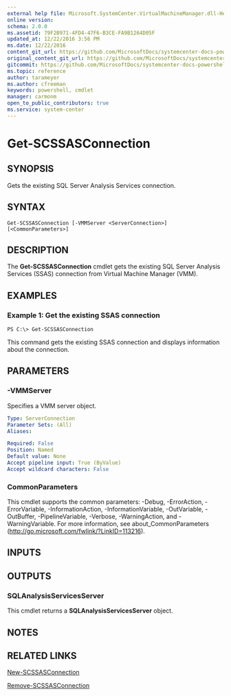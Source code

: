```yaml
---
external help file: Microsoft.SystemCenter.VirtualMachineManager.dll-Help.xml
online version: 
schema: 2.0.0
ms.assetid: 79F2B971-4FD4-47F6-B3CE-FA9B1264D05F
updated_at: 12/22/2016 3:56 PM
ms.date: 12/22/2016
content_git_url: https://github.com/MicrosoftDocs/systemcenter-docs-powershell/blob/master/systemcenter-cmdlets/SystemCenter2016/VirtualMachineManager/vlatest/Get-SCSSASConnection.md
original_content_git_url: https://github.com/MicrosoftDocs/systemcenter-docs-powershell/blob/master/systemcenter-cmdlets/SystemCenter2016/VirtualMachineManager/vlatest/Get-SCSSASConnection.md
gitcommit: https://github.com/MicrosoftDocs/systemcenter-docs-powershell/blob/96e5647587661652225fbdd2c797cd4d59d542bc/systemcenter-cmdlets/SystemCenter2016/VirtualMachineManager/vlatest/Get-SCSSASConnection.md
ms.topic: reference
author: tarameyer
ms.author: cfreeman
keywords: powershell, cmdlet
manager: carmonm
open_to_public_contributors: true
ms.service: system-center
---
```


# Get-SCSSASConnection

## SYNOPSIS
Gets the existing SQL Server Analysis Services connection.

## SYNTAX

```
Get-SCSSASConnection [-VMMServer <ServerConnection>] [<CommonParameters>]
```

## DESCRIPTION
The **Get-SCSSASConnection** cmdlet gets the existing SQL Server Analysis Services (SSAS) connection from Virtual Machine Manager (VMM).

## EXAMPLES

### Example 1: Get the existing SSAS connection
```
PS C:\> Get-SCSSASConnection
```

This command gets the existing SSAS connection and displays information about the connection.

## PARAMETERS

### -VMMServer
Specifies a VMM server object.

```yaml
Type: ServerConnection
Parameter Sets: (All)
Aliases: 

Required: False
Position: Named
Default value: None
Accept pipeline input: True (ByValue)
Accept wildcard characters: False
```

### CommonParameters
This cmdlet supports the common parameters: -Debug, -ErrorAction, -ErrorVariable, -InformationAction, -InformationVariable, -OutVariable, -OutBuffer, -PipelineVariable, -Verbose, -WarningAction, and -WarningVariable. For more information, see about_CommonParameters (http://go.microsoft.com/fwlink/?LinkID=113216).

## INPUTS

## OUTPUTS

### SQLAnalysisServicesServer
This cmdlet returns a **SQLAnalysisServicesServer** object.

## NOTES

## RELATED LINKS

[New-SCSSASConnection](xref:SystemCenter2016/VirtualMachineManager/vlatest/New-SCSSASConnection.md)

[Remove-SCSSASConnection](xref:SystemCenter2016/VirtualMachineManager/vlatest/Remove-SCSSASConnection.md)

